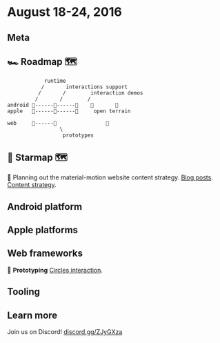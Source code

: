 # August 18-24, 2016

## Meta

## 🏎 Roadmap 🗺

                runtime         
               /       interactions support
              /       /        interaction demos
             /       /        /
    android 🎉------📝------🚩    🌱       🌱
    apple   🎉------📝------🚩     open terrain
    
    web     🎉------📝                🌱
                     \
                      prototypes

## 🌟 Starmap 🗺

📝 Planning out the material-motion website content strategy. [Blog posts](https://github.com/material-motion/material-motion-website/milestone/1). [Content strategy](https://github.com/material-motion/material-motion-website/milestone/2).

## Android platform

## Apple platforms

## Web frameworks
📝 **Prototyping** [Circles interaction](http://codereview.cc/D1483).


## Tooling

## Learn more

Join us on Discord! [discord.gg/ZJyGXza](https://discord.gg/ZJyGXza)

